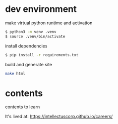 # dev environment

make virtual python runtime and activation
```bash
$ python3 -m venv .venv
$ source .venv/bin/activate
```

install dependencies
```bash
$ pip install -r requirements.txt
```

build and generate site
```bash
make html
```

# contents
contents to learn

It's lived at: https://intellectuscorp.github.io/careers/